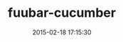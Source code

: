 ---
layout: post
title:  "fuubar-cucumber"
repo:   "martinciu/fuubar-cucumber"
date:   2015-02-18 17:15:30
gemurl: https://github.com/martinciu/fuubar-cucumber
---